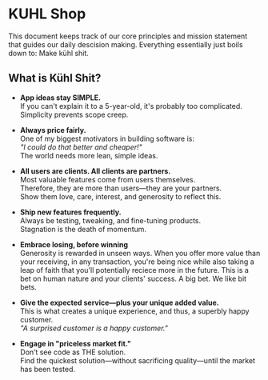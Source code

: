 # KUHL Shop

This document keeps track of our core principles and mission statement that guides our daily descision making. Everything essentially just boils down to: Make kühl shit.

## What is Kühl Shit?

- **App ideas stay SIMPLE.**  
  If you can't explain it to a 5-year-old, it's probably too complicated.  
  Simplicity prevents scope creep.

- **Always price fairly.**  
  One of my biggest motivators in building software is:  
  *"I could do that better and cheaper!"*  
  The world needs more lean, simple ideas.

- **All users are clients. All clients are partners.**  
  Most valuable features come from users themselves.  
  Therefore, they are more than users—they are your partners.  
  Show them love, care, interest, and generosity to reflect this.

- **Ship new features frequently.**  
  Always be testing, tweaking, and fine-tuning products.  
  Stagnation is the death of momentum.

- **Embrace losing, before winning**  
  Generosity is rewarded in unseen ways. When you offer more value than your receiving, in any transaction, you're being nice while also taking a leap of faith that you'll potentially reciece more in the future. This is a bet on human nature and your clients' success. A big bet. We like bit bets.

- **Give the expected service—plus your unique added value.**  
  This is what creates a unique experience, and thus, a superbly happy customer.  
  *"A surprised customer is a happy customer."*

- **Engage in "priceless market fit."**  
  Don’t see code as THE solution.  
  Find the quickest solution—without sacrificing quality—until the market has been tested.